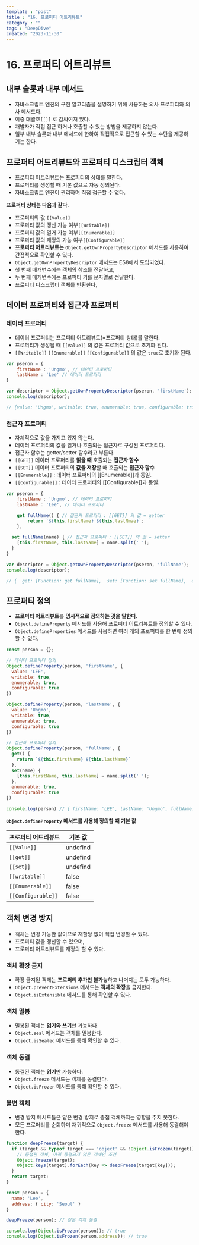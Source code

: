 ```yaml
---
template : "post"
title : "16. 프로퍼티 어트리뷰트"
category : ""
tags : "DeepDive"
created: "2023-11-30"
---
```


# 16. 프로퍼티 어트리뷰트


## 내부 슬롯과 내부 메서드

- 자바스크립트 엔진의 구현 알고리즘을 설명하기 위해 사용하는 의사 프로퍼티와 의사 메서드다.
- 이중 대괄호`[[]]` 로 감싸여져 있다.
- 개발자가 직접 접근 하거나 호출할 수 있는 방법을 제공하지 않는다.
- 일부 내부 슬롯과 내부 메서드에 한하여 직접적으로 접근할 수 있는 수단을 제공하기는 한다.

## 프로퍼티 어트리뷰트와 프로퍼티 디스크립터 객체

- 프로퍼티 어트리뷰트는 프로퍼티의 상태를 말한다.
- 프로퍼티를 생성할 때 기본 값으로 자동 정의된다.
- 자바스크립트 엔진이 관리하며 직접 접근할 수 없다.

**프로퍼티 상태는 다음과 같다.**

- 프로퍼티의 값 `[[Value]]`
- 프로퍼티 값의 갱신 가능 여부`[[Writable]]`
- 프로퍼티 값의 열거 가능 여부`[[Enumerable]]`
- 프로퍼티 값의 재정의 가능 여부`[[Configurable]]`
- **프로퍼티 어트리뷰트는** `Object.getOwnPropertyDescriptor` 메서드를 사용하여 간접적으로 확인할 수 있다.
- `Object.getOwnPropertyDescriptor` 메서드는 ES8에서 도입되었다.
- 첫 번째 매개변수에는 객체의 참조를 전달하고,
- 두 번째 매개변수에는 프로퍼티 키를 문자열로 전달한다.
- 프로퍼티 디스크립터 객체를 반환한다,

## 데이터 프로퍼티와 접근자 프로퍼티


### 데이터 프로퍼티

- 데이터 프로퍼티는 프로퍼티 어트리뷰트(=프로퍼티 상태)를 말한다.
- 프로퍼티가 생성될 때 `[[Value]]` 의 값은 프로퍼티 값으로 초기화 된다.
- `[[Writable]]` `[[Enumerable]]` `[[Configurable]]` 의 값은 `true`로 초기화 된다.

```javascript
var pseron = {
	firstName : 'Ungmo', // 데이터 프로퍼티
	lastName : 'Lee' // 데이터 프로퍼티
}

var descriptor = Object.getOwnPropertyDescriptor(pseron, 'firstName');
console.log(descriptor);

// {value: 'Ungmo', writable: true, enumerable: true, configurable: true }
```


### 접근자 프로퍼티

- 자체적으로 값을 가지고 있지 않는다.
- 데이터 프로퍼티의 값을 읽거나 호출되는 접근자로 구성된 프로퍼티다.
- 접근자 함수는 getter/setter 함수라고 부른다.
- `[[GET]]`  데이터 프로퍼티를 **읽을 때** 호출되는 **접근자 함수**
- `[[SET]]`  데이터 프로퍼티의 **값을 저장**할 때 호출되는 **접근자 함수**
- `[[Enumerable]]` : 데이터 프로퍼티의 [[Enumerable]]과 동일.
- `[[Configurable]]` : 데이터 프로퍼티의 [[Configurable]]과 동일.

```javascript
var pseron = {
	firstName : 'Ungmo', // 데이터 프로퍼티
	lastName : 'Lee', // 데이터 프로퍼티

	get fullName() { // 접근자 프로퍼티 : [[GET]] 의 값 = getter
		return `${this.firstName} ${this.lastNmae}`;
	},

  set fullName(name) { // 접근자 프로퍼티 : [[SET]] 의 값 = setter
    [this.firstName, this.lastName] = name.split(' ');
  }
}

var descriptor = Object.getOwnPropertyDescriptor(pseron, 'fullName');
console.log(descriptor);

// {  get: [Function: get fullName],  set: [Function: set fullName],  enumerable: true,  configurable: true }
```


## 프로퍼티 정의

- **프로퍼티 어트리뷰트**를 **명시적으로 정의하는 것을 말한다.**
- `Object.defineProperty` 메서드를 사용해 프로퍼티 어트리뷰트를 정의할 수 있다.
- `Object.defineProperties` 메서드를 사용하면 여러 개의 프로퍼티를 한 번에 정의할 수 있다.

```javascript
const person = {};

// 데이터 프로퍼티 정의
Object.defineProperty(person, 'firstName', {
  value: 'LEE',
  writable: true,
  enumerable: true,
  configurable: true
})

Object.defineProperty(person, 'lastName', {
  value: 'Ungmo',
  writable: true,
  enumerable: true,
  configurable: true
})

// 접근자 프로퍼티 정의
Object.defineProperty(person, 'fullName', {
  get() {
    return `${this.firstName} ${this.lastName}`
  },
  set(name) {
    [this.firstName, this.lastName] = name.split(' ');
  },
  enumerable: true,
  configurable: true
})

console.log(person) // { firstName: 'LEE', lastName: 'Ungmo', fullName: [Getter/Setter] }
```


**`Object.defineProperty`** **메서드를 사용해 정의할 때 기본 값**


| 프로퍼티 어트리뷰트         | 기본 값     |
| ------------------ | -------- |
| `[[Value]]`        | undefind |
| `[[get]]`          | undefind |
| `[[set]]`          | undefind |
| `[[writable]]`     | false    |
| `[[Enumerable]]`   | false    |
| `[[Configurable]]` | false    |


## 객체 변경 방지

- 객체는 변경 가능한 값이므로 재할당 없이 직접 변경할 수 있다.
- 프로퍼티 값을 갱신할 수 있으며,
- 프로퍼티 어트리뷰트를 재정의 할 수 있다.

### 객체 확장 금지

- 확장 금지된 객체는 **프로퍼티 추가만 불가능**하고 나머지는 모두 가능하다.
- `Object.preventExtensions` 메서드는 **객체의 확장**을 금지한다.
- `Object.isExtensible` 메서드를 통해 확인할 수 있다.

### 객체 밀봉

- 밀봉된 객체는 **읽기와 쓰기**만 가능하다
- `Object.seal` 메서드는 객체를 밀봉한다.
- `Object.isSealed` 메서드를 통해 확인할 수 있다.

### 객체 동결

- 동결된 객체는 **읽기**만 가능하다.
- `Object.freeze` 메서드는 객체를 동결한다.
- `Object.isFrozen` 메서드를 통해 확인할 수 있다.

### 불변 객체

- 변경 방지 메서드들은 얕은 변경 방지로 중첩 객체까지는 영향을 주지 못한다.
- 모든 프로퍼티를 순회하며 재귀적으로 `Object.freeze` 메서드를 사용해 동결해야한다.

```javascript
function deepFreeze(target) {
  if (target && typeof target === 'object' && !Object.isFrozen(target)) {
    // 중첩된 객체, 아직 동결되지 않은 객체인 조건
    Object.freeze(target);
    Object.keys(target).forEach(key => deepFreeze(target[key]));
  }
  return target;
}

const person = {
  name: 'Lee',
  address: { city: 'Seoul' }
}

deepFreeze(person); // 깊은 객체 동결

console.log(Object.isFrozen(person)); // true
console.log(Object.isFrozen(person.address)); // true
```

